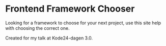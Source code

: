 # Frontend Framework Chooser

Looking for a framework to choose for your next project, use this site help with choosing the correct one.

Created for my talk at Kode24-dagen 3.0.
